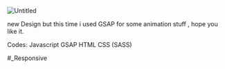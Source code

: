 ![Untitled](https://user-images.githubusercontent.com/86018280/133908216-f9662a89-7fb3-4c8c-8991-41166db8a213.png)

new Design but this time i used GSAP for some animation stuff , hope you like it.

Codes:
Javascript
GSAP
HTML
CSS (SASS)

#_Responsive
